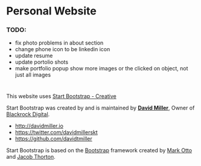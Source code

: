 # Personal Website

### TODO:
* fix photo problems in about section
* change phone icon to be linkedin icon
* update resume
* update portolio shots
* make portfolio popup show more images or the clicked on object, not just all images

#
This website uses [Start Bootstrap - Creative](https://startbootstrap.com/template-overviews/creative/)

Start Bootstrap was created by and is maintained by **[David Miller](http://davidmiller.io/)**, Owner of [Blackrock Digital](http://blackrockdigital.io/).

* http://davidmiller.io
* https://twitter.com/davidmillerskt
* https://github.com/davidtmiller

Start Bootstrap is based on the [Bootstrap](http://getbootstrap.com/) framework created by [Mark Otto](https://twitter.com/mdo) and [Jacob Thorton](https://twitter.com/fat).
